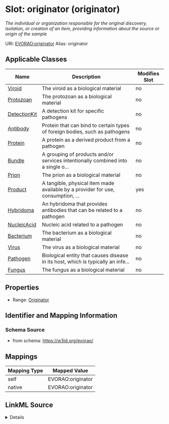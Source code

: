 

# Slot: originator (originator) 


_The individual or organization responsible for the original discovery, isolation, or creation of an item, providing information about the source or origin of the sample_





URI: [EVORAO:originator](https://w3id.org/evorao/originator)
Alias: originator

<!-- no inheritance hierarchy -->





## Applicable Classes

| Name | Description | Modifies Slot |
| --- | --- | --- |
| [Viroid](Viroid.md) | The viroid as a biological material |  no  |
| [Protozoan](Protozoan.md) | The protozoan as a biological material |  no  |
| [DetectionKit](DetectionKit.md) | A detection kit for specific pathogens |  no  |
| [Antibody](Antibody.md) | Protein that can bind to certain types of foreign bodies, such as pathogens |  no  |
| [Protein](Protein.md) | A protein as a derived product from a pathogen |  no  |
| [Bundle](Bundle.md) | A grouping of products and/or services intentionally combined into a single o... |  no  |
| [Prion](Prion.md) | The prion as a biological material |  no  |
| [Product](Product.md) | A tangible, physical item made available by a provider for use, consumption, ... |  yes  |
| [Hybridoma](Hybridoma.md) | An hybridoma that provides antibodies that can be related to a pathogen |  no  |
| [NucleicAcid](NucleicAcid.md) | Nucleic acid related to a pathogen |  no  |
| [Bacterium](Bacterium.md) | The bacterium as a biological material |  no  |
| [Virus](Virus.md) | The virus as a biological material |  no  |
| [Pathogen](Pathogen.md) | Biological entity that causes disease in its host, which is typically an infe... |  no  |
| [Fungus](Fungus.md) | The fungus as a biological material |  no  |







## Properties

* Range: [Originator](Originator.md)





## Identifier and Mapping Information







### Schema Source


* from schema: https://w3id.org/evorao/




## Mappings

| Mapping Type | Mapped Value |
| ---  | ---  |
| self | EVORAO:originator |
| native | EVORAO:originator |




## LinkML Source

<details>
```yaml
name: originator
description: The individual or organization responsible for the original discovery,
  isolation, or creation of an item, providing information about the source or origin
  of the sample
title: originator
from_schema: https://w3id.org/evorao/
rank: 1000
alias: originator
domain_of:
- Product
range: Originator
required: false
multivalued: false

```
</details>